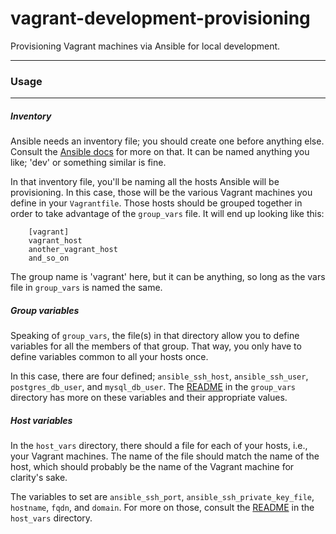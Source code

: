 # vagrant-development-provisioning
Provisioning Vagrant machines via Ansible for local development.

* * *

### Usage

* * *

##### Inventory

Ansible needs an inventory file; you should create one before anything else. Consult the [Ansible docs](http://docs.ansible.com/ansible/intro_inventory.html) for more on that. It can be named anything you like; 'dev' or something similar is fine.

In that inventory file, you'll be naming all the hosts Ansible will be provisioning. In this case, those will be the various Vagrant machines you define in your `Vagrantfile`. Those hosts should be grouped together in order to take advantage of the `group_vars` file. It will end up looking like this:  
  
        [vagrant]
        vagrant_host
        another_vagrant_host
        and_so_on

The group name is 'vagrant' here, but it can be anything, so long as the vars file in `group_vars` is named the same.

##### Group variables

Speaking of `group_vars`, the file(s) in that directory allow you to define variables for all the members of that group. That way, you only have to define variables common to all your hosts once. 

In this case, there are four defined; `ansible_ssh_host`, `ansible_ssh_user`, `postgres_db_user`, and `mysql_db_user`. The [README](group_vars/README.md) in the `group_vars` directory has more on these variables and their appropriate values.

##### Host variables

In the `host_vars` directory, there should a file for each of your hosts, i.e., your Vagrant machines. The name of the file should match the name of the host, which should probably be the name of the Vagrant machine for clarity's sake.

The variables to set are `ansible_ssh_port`, `ansible_ssh_private_key_file`, `hostname`, `fqdn`, and `domain`. For more on those, consult the [README](host_vars/README.md) in the `host_vars` directory.
